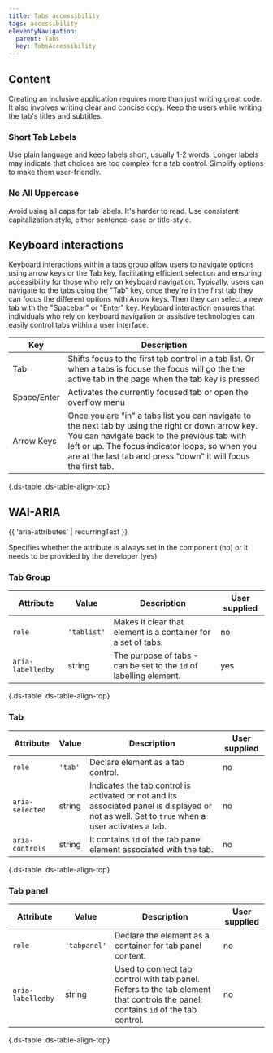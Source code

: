 ```yaml
---
title: Tabs accessibility
tags: accessibility
eleventyNavigation:
  parent: Tabs
  key: TabsAccessibility
---
```

<section>

## Content
Creating an inclusive application requires more than just writing great code. It also involves writing clear and concise copy. Keep the users while writing the tab's titles and subtitles.

### Short Tab Labels
Use plain language and keep labels short, usually 1-2 words. Longer labels may indicate that choices are too complex for a tab control. Simplify options to make them user-friendly.

### No All Uppercase
Avoid using all caps for tab labels. It's harder to read. Use consistent capitalization style, either sentence-case or title-style.

</section>


<section>

## Keyboard interactions

Keyboard interactions within a tabs group allow users to navigate options using arrow keys or the Tab key, facilitating efficient selection and ensuring accessibility for those who rely on keyboard navigation.
Typically, users can navigate to the tabs using the "Tab" key, once they're in the first tab they can focus the different options with Arrow keys. Then they can select a new tab with the "Spacebar" or "Enter" key. Keyboard interaction ensures that individuals who rely on keyboard navigation or assistive technologies can easily control tabs within a user interface.

|Key| Description                                                                                                                                                                                                                                                              |
|---|--------------------------------------------------------------------------------------------------------------------------------------------------------------------------------------------------------------------------------------------------------------------------|
|Tab| 	Shifts focus to the first tab control in a tab list. Or when a tabs is focuse the focus will go the the active tab in the page when the tab key is pressed                                                                                                              |
|Space/Enter | Activates the currently focused tab or open the overflow menu                                                                                                                                                                                                            |
|Arrow Keys	| Once you are "in" a tabs list you can navigate to the next tab by using the right or down arrow key. You can navigate back to the previous tab with left or up. The focus indicator loops, so when you are at the last tab and press "down" it will focus the first tab. |

{.ds-table .ds-table-align-top}

</section>


<section>

## WAI-ARIA

{{ 'aria-attributes' | recurringText }}

<sl-tooltip id="tooltip1">Specifies whether the attribute is always set in the component (no) or it needs to be provided by the developer (yes)</sl-tooltip>

### Tab Group

<div class="ds-table-wrapper">

|Attribute | Value | Description | User supplied <sl-icon name="info" aria-describedby="tooltip1" size="md"></sl-icon> |
|-|-|-|-|
|`role`	|`'tablist'`|Makes it clear that element is a container for a set of tabs.|no|
|`aria-labelledby`|string| The purpose of tabs - can be set to the `id` of labelling element.|yes|

{.ds-table .ds-table-align-top}

</div>

### Tab

<div class="ds-table-wrapper">

|Attribute|Value|Description|User supplied  <sl-icon name="info" aria-describedby="tooltip1" size="md"></sl-icon>|
|-|-|-|-|
|`role`|`'tab'`|Declare element as a tab control.|no|
|`aria-selected`|string|Indicates the tab control is activated or not and its associated panel is displayed or not as well. Set to `true` when a user activates a tab.|no|
|`aria-controls`|string|It contains `id` of the tab panel element associated with the tab.|no|

{.ds-table .ds-table-align-top}

</div>

### Tab panel

<div class="ds-table-wrapper">

|Attribute|Value|Description|User supplied  <sl-icon name="info" aria-describedby="tooltip1" size="md"></sl-icon>|
|-|-|-|-|
|`role`|`'tabpanel'`|Declare the element as a container for tab panel content.|no|
|`aria-labelledby`|string|Used to connect tab control with tab panel. Refers to the tab element that controls the panel; contains `id` of the tab control.|no|

{.ds-table .ds-table-align-top}

</div>

</section>
